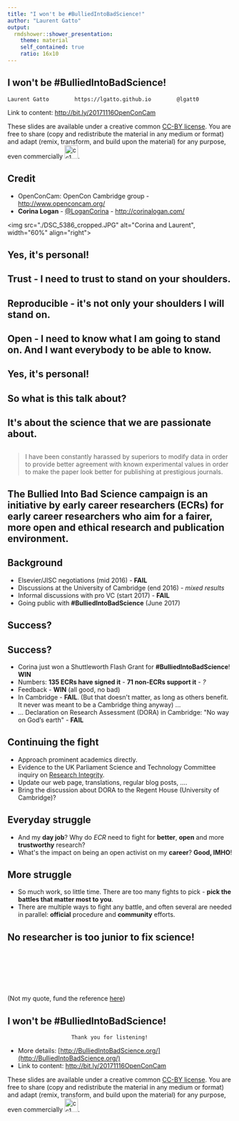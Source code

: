 ```yaml
---
title: "I won't be #BulliedIntoBadScience!"
author: "Laurent Gatto"
output:
  rmdshower::shower_presentation:
    theme: material
    self_contained: true
    ratio: 16x10
---
```


## I won't be **#BulliedIntoBadScience**!

```
Laurent Gatto        https://lgatto.github.io        @lgatt0
```

Link to content: http://bit.ly/20171116OpenConCam

These slides are available under a creative common
[CC-BY license](http://creativecommons.org/licenses/by/4.0/). You are
free to share (copy and redistribute the material in any medium or
format) and adapt (remix, transform, and build upon the material) for
any purpose, even commercially
<img src="/home/lg390/Pictures/cc1.jpg" alt="cc1" height="30px">.

## Credit

- OpenConCam: OpenCon Cambridge group - http://www.openconcam.org/
- **Corina Logan** - [\@LoganCorina](https://twitter.com/LoganCorina) - http://corinalogan.com/

<img src="./DSC_5386_cropped.JPG" alt="Corina and Laurent", width="60%" align="right">

## Yes, it's personal!

## **Trust** - I need to trust to stand on your shoulders.

## **Reproducible** - it's not only your shoulders I will stand on.

## **Open** - I need to know what I am going to stand on. And I want **everybody** to be able to know.


## Yes, it's personal!

## So what is this talk about?

## It's about the science that we are passionate about.

## 

> I have been constantly harassed by superiors to modify data in order
  to provide better agreement with known experimental values in order
  to make the paper look better for publishing at prestigious
  journals.

##  The Bullied Into Bad Science campaign is an initiative by early career researchers (ECRs) for early career researchers who aim for a fairer, more open and ethical research and publication environment.

## Background

- Elsevier/JISC negotiations (mid 2016) - **FAIL**
- Discussions at the University of Cambridge (end 2016) - *mixed results*
- Informal discussions with pro VC (start 2017) - **FAIL**
- Going public with **#BulliedIntoBadScience** (June 2017)

## Success?


## Success?

- Corina just won a Shuttleworth Flash Grant for **#BulliedIntoBadScience**! **WIN**
- Numbers: **135 ECRs have signed it** - **71 non-ECRs support it** - *?*
- Feedback - **WIN** (all good, no bad)
- In Cambridge - **FAIL**. (But that doesn't matter, as long as others
  benefit. It never was meant to be a Cambridge thing anyway) ...
- ... Declaration on Research Assessment (DORA) in Cambridge: "No way
  on God’s earth" - **FAIL**

## Continuing the fight
- Approach prominent academics directly.
- Evidence to the UK Parliament Science and Technology Committee
  inquiry on [Research
  Integrity](https://www.parliament.uk/business/committees/committees-a-z/commons-select/science-and-technology-committee/inquiries/parliament-2017/research-integrity-17-19/).
- Update our web page, translations, regular blog posts, ....
- Bring the discussion about DORA to the Regent House (University of Cambridge)?


## Everyday struggle

- And my **day job**? Why do *ECR* need to fight for **better**, **open**
  and more **trustworthy** research?
- What's the impact on being an open activist on my **career**?
  **Good, IMHO**!
  
## More struggle
  
- So much work, so little time. There are too many fights to pick - **pick the battles that matter most to you**.
- There are multiple ways to fight any battle, and often several are
  needed in parallel: **official** procedure and **community** efforts.

## No researcher is too junior to fix science!

<br />
<br />
<br />
<br />
<br />

(Not my quote, fund the reference [here](https://www.nature.com/news/no-researcher-is-too-junior-to-fix-science-1.21928))


## I won't be **#BulliedIntoBadScience**!

```
                    Thank you for listening!
```

- More details: [http://BulliedIntoBadScience.org/](http://BulliedIntoBadScience.org/)
- Link to content: http://bit.ly/20171116OpenConCam

These slides are available under a creative common
[CC-BY license](http://creativecommons.org/licenses/by/4.0/). You are
free to share (copy and redistribute the material in any medium or
format) and adapt (remix, transform, and build upon the material) for
any purpose, even commercially
<img src="/home/lg390/Pictures/cc1.jpg" alt="cc1" height="30px">.




